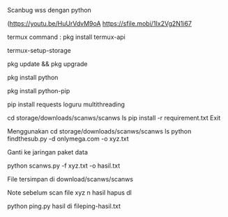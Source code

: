 
Scanbug wss dengan python

(https://youtu.be/HuUrVdvM9oA
https://sfile.mobi/1Ix2Vg2N1i67

termux command :
pkg install termux-api

termux-setup-storage

pkg update && pkg upgrade

pkg install python

pkg install python-pip

pip install requests loguru multithreading

cd storage/downloads/scanws/scanws
ls
pip install -r requirement.txt
Exit

Menggunakan
cd storage/downloads/scanws/scanws
ls
python findthesub.py -d onlymega.com -o xyz.txt

Ganti ke jaringan paket data

python scanws.py -f xyz.txt -o hasil.txt

File tersimpan di download/scanws/scanws

Note sebelum scan file xyz n hasil hapus dl

python ping.py
hasil di fileping-hasil.txt
